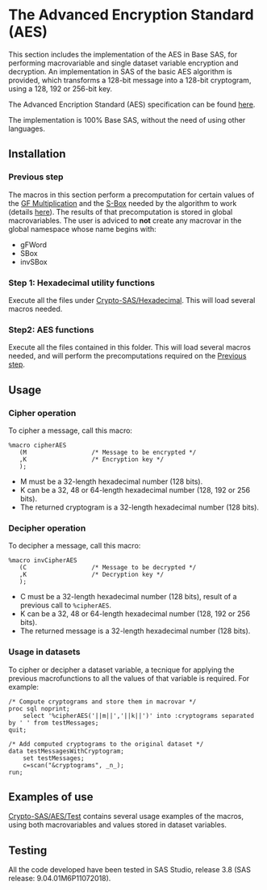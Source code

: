 # The Advanced Encryption Standard (AES)

This section includes the implementation of the AES in Base SAS, for performing macrovariable and single dataset variable encryption and decryption. An implementation in SAS of the basic AES algorithm is provided, which transforms a 128-bit message into a 128-bit cryptogram, using a 128, 192 or 256-bit key.

The Advanced Encription Standard (AES) specification can be found [here](https://nvlpubs.nist.gov/nistpubs/fips/nist.fips.197.pdf).

The implementation is 100% Base SAS, without the need of using other languages.

## Installation

### Previous step

The macros in this section perform a precomputation for certain values of the [GF Multiplication](https://en.wikipedia.org/wiki/Finite_field_arithmetic) and the [S-Box](https://en.wikipedia.org/wiki/S-box) needed by the algorithm to work (details [here](https://nvlpubs.nist.gov/nistpubs/fips/nist.fips.197.pdf)). The results of that precomputation is stored in global macrovariables. The user is adviced to **not** create any macrovar in the global namespace whose name begins with:
- gFWord
- SBox
- invSBox

### Step 1: Hexadecimal utility functions

Execute all the files under [Crypto-SAS/Hexadecimal](https://github.com/AlexBennasar/Crypto-SAS/tree/main/Hexadecimal). This will load several macros needed.

### Step2: AES functions

Execute all the files contained in this folder. This will load several macros needed, and will perform the precomputations required on the [Previous step](https://github.com/AlexBennasar/Crypto-SAS/edit/main/AES/README.md#previous-step).

## Usage

### Cipher operation

To cipher a message, call this macro:

```SAS
%macro cipherAES
   (M                  /* Message to be encrypted */
   ,K                  /* Encryption key */
   );
```

- M must be a 32-length hexadecimal number (128 bits).
- K can be a 32, 48 or 64-length hexadecimal number (128, 192 or 256 bits).
- The returned cryptogram is a 32-length hexadecimal number (128 bits).

### Decipher operation

To decipher a message, call this macro:

```SAS
%macro invCipherAES
   (C                  /* Message to be decrypted */
   ,K                  /* Decryption key */
   );
```

- C must be a 32-length hexadecimal number (128 bits), result of a previous call to ```%cipherAES```.
- K can be a 32, 48 or 64-length hexadecimal number (128, 192 or 256 bits).
- The returned message is a 32-length hexadecimal number (128 bits).

### Usage in datasets

To cipher or decipher a dataset variable, a tecnique for applying the previous macrofunctions to all the values of that variable is required. For example:

```SAS
/* Compute cryptograms and store them in macrovar */
proc sql noprint;
	select '%cipherAES('||m||','||k||')' into :cryptograms separated by ' ' from testMessages;
quit;

/* Add computed cryptograms to the original dataset */
data testMessagesWithCryptogram;
	set testMessages;
	c=scan("&cryptograms", _n_);
run;
```

## Examples of use

[Crypto-SAS/AES/Test](https://github.com/AlexBennasar/Crypto-SAS/tree/main/AES/Test) contains several usage examples of the macros, using both macrovariables and values stored in dataset variables.

## Testing
All the code developed have been tested in SAS Studio, release 3.8 (SAS release: 9.04.01M6P11072018).
